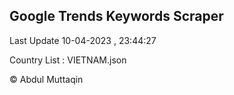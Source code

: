 

## Google Trends Keywords Scraper 
 
Last Update 10-04-2023 , 23:44:27

Country List :
VIETNAM.json



© Abdul Muttaqin 
